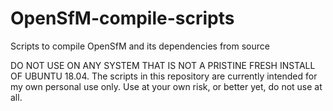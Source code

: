 # OpenSfM-compile-scripts
Scripts to compile OpenSfM and its dependencies from source

DO NOT USE ON ANY SYSTEM THAT IS NOT A PRISTINE FRESH INSTALL OF UBUNTU 18.04. The scripts in this repository are currently intended for my own personal use only. Use at your own risk, or better yet, do not use at all.
